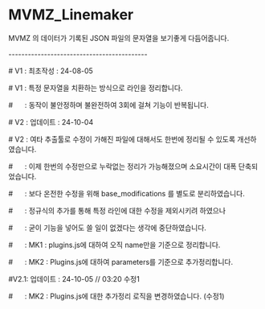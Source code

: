 # MVMZ_Linemaker

MVMZ 의 데이터가 기록된 JSON 파일의 문자열을 보기좋게 다듬어줍니다.

<p>-------------------------------------------</p>

<p># V1 : 최초작성 : 24-08-05</p>

<p># V1 : 특정 문자열을 치환하는 방식으로 라인을 정리합니다.</p>

<p># &nbsp; &nbsp; &nbsp;: 동작이 불안정하며 불완전하여 3회에 걸쳐 기능이 반복됩니다.</p>

<p># V2 : 업데이트 : 24-10-04</p>

<p># V2 : 여타 추출툴로 수정이 가해진 파일에 대해서도 한번에 정리될 수 있도록 개선하였습니다.</p>

<p># &nbsp; &nbsp; &nbsp;: 이제 한번의 수정만으로 누락없는 정리가 가능해졌으며 소요시간이 대폭 단축되었습니다.</p>

<p># &nbsp; &nbsp; &nbsp;: 보다 온전한 수정을 위해 base_modifications 를 별도로 분리하였습니다.</p>

<p># &nbsp; &nbsp; &nbsp;: 정규식의 추가를 통해 특정 라인에 대한 수정을 제외시키려 하였으나</p>

<p># &nbsp; &nbsp; &nbsp;: 굳이 기능을 넣어도 쓸 일이 없겠다는 생각에 중단하였습니다.</p>

<p># &nbsp; &nbsp; &nbsp;: MK1 : plugins.js에 대하여 오직 name만을 기준으로 정리합니다.</p>

<p># &nbsp; &nbsp; &nbsp;: MK2 : Plugins.js에 대하여 parameters를 기준으로 추가정리합니다.</p>

<p>#V2.1: 업데이트 : 24-10-05 // 03:20 수정1</p>

<p># &nbsp; &nbsp; &nbsp;: MK2 : Plugins.js에 대한 추가정리 로직을 변경하였습니다. (수정1)</p>
